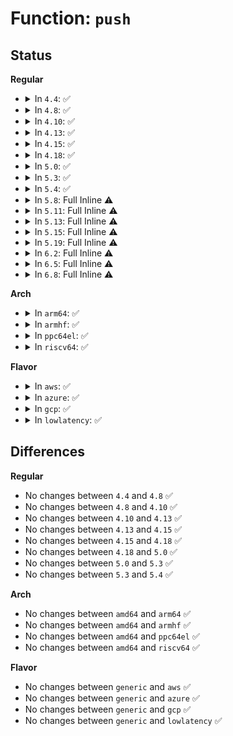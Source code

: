 # Function: <code>push</code>

## Status
<b>Regular</b>
<ul>
<li>
<details>
<summary>In <code>4.4</code>: ✅</summary>

```c
void push(struct list_head *jobs, struct kcopyd_job *job);
```

**Collision:** Unique Static

**Inline:** No

**Transformation:** False

**Instances:**

```
In drivers/md/dm-kcopyd.c (ffffffff816ab450)
Location: drivers/md/dm-kcopyd.c:406
Inline: False
Direct callers:
  - drivers/md/dm-kcopyd.c:process_jobs
  - drivers/md/dm-kcopyd.c:dispatch_job
  - drivers/md/dm-kcopyd.c:dispatch_job
  - drivers/md/dm-kcopyd.c:dispatch_job
  - drivers/md/dm-kcopyd.c:dm_kcopyd_do_callback
  - drivers/md/dm-kcopyd.c:complete_io
  - drivers/md/dm-kcopyd.c:complete_io
  - drivers/md/dm-kcopyd.c:segment_complete
```
**Symbols:**

```
ffffffff816ab450-ffffffff816ab49f: push (STB_LOCAL)
```
</details>
</li>
<li>
<details>
<summary>In <code>4.8</code>: ✅</summary>

```c
void push(struct list_head *jobs, struct kcopyd_job *job);
```

**Collision:** Unique Static

**Inline:** No

**Transformation:** False

**Instances:**

```
In drivers/md/dm-kcopyd.c (ffffffff8170b980)
Location: drivers/md/dm-kcopyd.c:406
Inline: False
Direct callers:
  - drivers/md/dm-kcopyd.c:dm_kcopyd_do_callback
  - drivers/md/dm-kcopyd.c:segment_complete
  - drivers/md/dm-kcopyd.c:dispatch_job
  - drivers/md/dm-kcopyd.c:dispatch_job
  - drivers/md/dm-kcopyd.c:dispatch_job
  - drivers/md/dm-kcopyd.c:process_jobs
  - drivers/md/dm-kcopyd.c:complete_io
  - drivers/md/dm-kcopyd.c:complete_io
```
**Symbols:**

```
ffffffff8170b980-ffffffff8170b9cf: push (STB_LOCAL)
```
</details>
</li>
<li>
<details>
<summary>In <code>4.10</code>: ✅</summary>

```c
void push(struct list_head *jobs, struct kcopyd_job *job);
```

**Collision:** Unique Static

**Inline:** No

**Transformation:** False

**Instances:**

```
In drivers/md/dm-kcopyd.c (ffffffff8173d9b0)
Location: drivers/md/dm-kcopyd.c:406
Inline: False
Direct callers:
  - drivers/md/dm-kcopyd.c:dm_kcopyd_do_callback
  - drivers/md/dm-kcopyd.c:segment_complete
  - drivers/md/dm-kcopyd.c:dispatch_job
  - drivers/md/dm-kcopyd.c:dispatch_job
  - drivers/md/dm-kcopyd.c:dispatch_job
  - drivers/md/dm-kcopyd.c:process_jobs
  - drivers/md/dm-kcopyd.c:complete_io
  - drivers/md/dm-kcopyd.c:complete_io
```
**Symbols:**

```
ffffffff8173d9b0-ffffffff8173d9ff: push (STB_LOCAL)
```
</details>
</li>
<li>
<details>
<summary>In <code>4.13</code>: ✅</summary>

```c
void push(struct list_head *jobs, struct kcopyd_job *job);
```

**Collision:** Unique Static

**Inline:** No

**Transformation:** False

**Instances:**

```
In drivers/md/dm-kcopyd.c (ffffffff81757640)
Location: drivers/md/dm-kcopyd.c:436
Inline: False
Direct callers:
  - drivers/md/dm-kcopyd.c:dm_kcopyd_do_callback
  - drivers/md/dm-kcopyd.c:segment_complete
  - drivers/md/dm-kcopyd.c:dispatch_job
  - drivers/md/dm-kcopyd.c:dispatch_job
  - drivers/md/dm-kcopyd.c:dispatch_job
  - drivers/md/dm-kcopyd.c:process_jobs
  - drivers/md/dm-kcopyd.c:complete_io
  - drivers/md/dm-kcopyd.c:complete_io
```
**Symbols:**

```
ffffffff81757640-ffffffff8175768f: push (STB_LOCAL)
```
</details>
</li>
<li>
<details>
<summary>In <code>4.15</code>: ✅</summary>

```c
void push(struct list_head *jobs, struct kcopyd_job *job);
```

**Collision:** Unique Static

**Inline:** No

**Transformation:** False

**Instances:**

```
In drivers/md/dm-kcopyd.c (ffffffff817c98a0)
Location: drivers/md/dm-kcopyd.c:436
Inline: False
Direct callers:
  - drivers/md/dm-kcopyd.c:dm_kcopyd_do_callback
  - drivers/md/dm-kcopyd.c:segment_complete
  - drivers/md/dm-kcopyd.c:dispatch_job
  - drivers/md/dm-kcopyd.c:dispatch_job
  - drivers/md/dm-kcopyd.c:dispatch_job
  - drivers/md/dm-kcopyd.c:process_jobs
  - drivers/md/dm-kcopyd.c:complete_io
  - drivers/md/dm-kcopyd.c:complete_io
```
**Symbols:**

```
ffffffff817c98a0-ffffffff817c98ef: push (STB_LOCAL)
```
</details>
</li>
<li>
<details>
<summary>In <code>4.18</code>: ✅</summary>

```c
void push(struct list_head *jobs, struct kcopyd_job *job);
```

**Collision:** Unique Static

**Inline:** No

**Transformation:** False

**Instances:**

```
In drivers/md/dm-kcopyd.c (ffffffff818126c0)
Location: drivers/md/dm-kcopyd.c:437
Inline: False
Direct callers:
  - drivers/md/dm-kcopyd.c:dm_kcopyd_do_callback
  - drivers/md/dm-kcopyd.c:segment_complete
  - drivers/md/dm-kcopyd.c:dispatch_job
  - drivers/md/dm-kcopyd.c:dispatch_job
  - drivers/md/dm-kcopyd.c:dispatch_job
  - drivers/md/dm-kcopyd.c:process_jobs
  - drivers/md/dm-kcopyd.c:complete_io
  - drivers/md/dm-kcopyd.c:complete_io
```
**Symbols:**

```
ffffffff818126c0-ffffffff81812712: push (STB_LOCAL)
```
</details>
</li>
<li>
<details>
<summary>In <code>5.0</code>: ✅</summary>

```c
void push(struct list_head *jobs, struct kcopyd_job *job);
```

**Collision:** Unique Static

**Inline:** No

**Transformation:** False

**Instances:**

```
In drivers/md/dm-kcopyd.c (ffffffff8183e640)
Location: drivers/md/dm-kcopyd.c:439
Inline: False
Direct callers:
  - drivers/md/dm-kcopyd.c:dm_kcopyd_do_callback
  - drivers/md/dm-kcopyd.c:segment_complete
  - drivers/md/dm-kcopyd.c:dispatch_job
  - drivers/md/dm-kcopyd.c:dispatch_job
  - drivers/md/dm-kcopyd.c:dispatch_job
  - drivers/md/dm-kcopyd.c:process_jobs
  - drivers/md/dm-kcopyd.c:complete_io
  - drivers/md/dm-kcopyd.c:complete_io
```
**Symbols:**

```
ffffffff8183e640-ffffffff8183e692: push (STB_LOCAL)
```
</details>
</li>
<li>
<details>
<summary>In <code>5.3</code>: ✅</summary>

```c
void push(struct list_head *jobs, struct kcopyd_job *job);
```

**Collision:** Unique Static

**Inline:** No

**Transformation:** False

**Instances:**

```
In drivers/md/dm-kcopyd.c (ffffffff81881380)
Location: drivers/md/dm-kcopyd.c:457
Inline: False
Direct callers:
  - drivers/md/dm-kcopyd.c:dm_kcopyd_do_callback
  - drivers/md/dm-kcopyd.c:segment_complete
  - drivers/md/dm-kcopyd.c:dispatch_job
  - drivers/md/dm-kcopyd.c:dispatch_job
  - drivers/md/dm-kcopyd.c:dispatch_job
  - drivers/md/dm-kcopyd.c:process_jobs
  - drivers/md/dm-kcopyd.c:complete_io
  - drivers/md/dm-kcopyd.c:complete_io
```
**Symbols:**

```
ffffffff81881380-ffffffff818813d1: push (STB_LOCAL)
```
</details>
</li>
<li>
<details>
<summary>In <code>5.4</code>: ✅</summary>

```c
void push(struct list_head *jobs, struct kcopyd_job *job);
```

**Collision:** Unique Static

**Inline:** No

**Transformation:** False

**Instances:**

```
In drivers/md/dm-kcopyd.c (ffffffff818b3220)
Location: drivers/md/dm-kcopyd.c:457
Inline: False
Direct callers:
  - drivers/md/dm-kcopyd.c:dm_kcopyd_do_callback
  - drivers/md/dm-kcopyd.c:segment_complete
  - drivers/md/dm-kcopyd.c:dispatch_job
  - drivers/md/dm-kcopyd.c:dispatch_job
  - drivers/md/dm-kcopyd.c:dispatch_job
  - drivers/md/dm-kcopyd.c:process_jobs
  - drivers/md/dm-kcopyd.c:complete_io
  - drivers/md/dm-kcopyd.c:complete_io
```
**Symbols:**

```
ffffffff818b3220-ffffffff818b3271: push (STB_LOCAL)
```
</details>
</li>
<li>
<details>
<summary>In <code>5.8</code>: Full Inline ⚠️</summary>

**Collision:** Unique Static

**Inline:** Full

**Transformation:** False

**Instances:**

```
In drivers/md/dm-kcopyd.c (ffffffff8198412b)
Location: drivers/md/dm-kcopyd.c:457
Inline: True
Inline callers:
  - drivers/md/dm-kcopyd.c:dm_kcopyd_do_callback
  - drivers/md/dm-kcopyd.c:segment_complete
  - drivers/md/dm-kcopyd.c:dispatch_job
  - drivers/md/dm-kcopyd.c:dispatch_job
  - drivers/md/dm-kcopyd.c:dispatch_job
  - drivers/md/dm-kcopyd.c:complete_io
  - drivers/md/dm-kcopyd.c:complete_io
  - drivers/md/dm-kcopyd.c:complete_io
```
</details>
</li>
<li>
<details>
<summary>In <code>5.11</code>: Full Inline ⚠️</summary>

**Collision:** Unique Static

**Inline:** Full

**Transformation:** False

**Instances:**

```
In drivers/md/dm-kcopyd.c (ffffffff8198823b)
Location: drivers/md/dm-kcopyd.c:457
Inline: True
Inline callers:
  - drivers/md/dm-kcopyd.c:dm_kcopyd_do_callback
  - drivers/md/dm-kcopyd.c:segment_complete
  - drivers/md/dm-kcopyd.c:dispatch_job
  - drivers/md/dm-kcopyd.c:dispatch_job
  - drivers/md/dm-kcopyd.c:dispatch_job
  - drivers/md/dm-kcopyd.c:complete_io
  - drivers/md/dm-kcopyd.c:complete_io
  - drivers/md/dm-kcopyd.c:complete_io
```
</details>
</li>
<li>
<details>
<summary>In <code>5.13</code>: Full Inline ⚠️</summary>

**Collision:** Unique Static

**Inline:** Full

**Transformation:** False

**Instances:**

```
In drivers/md/dm-kcopyd.c (ffffffff8196c75b)
Location: drivers/md/dm-kcopyd.c:457
Inline: True
Inline callers:
  - drivers/md/dm-kcopyd.c:dm_kcopyd_do_callback
  - drivers/md/dm-kcopyd.c:segment_complete
  - drivers/md/dm-kcopyd.c:dispatch_job
  - drivers/md/dm-kcopyd.c:dispatch_job
  - drivers/md/dm-kcopyd.c:dispatch_job
  - drivers/md/dm-kcopyd.c:complete_io
  - drivers/md/dm-kcopyd.c:complete_io
  - drivers/md/dm-kcopyd.c:complete_io
```
</details>
</li>
<li>
<details>
<summary>In <code>5.15</code>: Full Inline ⚠️</summary>

**Collision:** Unique Static

**Inline:** Full

**Transformation:** False

**Instances:**

```
In drivers/md/dm-kcopyd.c (ffffffff81a14c6b)
Location: drivers/md/dm-kcopyd.c:456
Inline: True
Inline callers:
  - drivers/md/dm-kcopyd.c:dm_kcopyd_do_callback
  - drivers/md/dm-kcopyd.c:segment_complete
  - drivers/md/dm-kcopyd.c:dispatch_job
  - drivers/md/dm-kcopyd.c:dispatch_job
  - drivers/md/dm-kcopyd.c:dispatch_job
  - drivers/md/dm-kcopyd.c:complete_io
  - drivers/md/dm-kcopyd.c:complete_io
  - drivers/md/dm-kcopyd.c:complete_io
```
</details>
</li>
<li>
<details>
<summary>In <code>5.19</code>: Full Inline ⚠️</summary>

**Collision:** Unique Static

**Inline:** Full

**Transformation:** False

**Instances:**

```
In drivers/md/dm-kcopyd.c (ffffffff81b7d71b)
Location: drivers/md/dm-kcopyd.c:456
Inline: True
Inline callers:
  - drivers/md/dm-kcopyd.c:dm_kcopyd_do_callback
  - drivers/md/dm-kcopyd.c:segment_complete
  - drivers/md/dm-kcopyd.c:dispatch_job
  - drivers/md/dm-kcopyd.c:dispatch_job
  - drivers/md/dm-kcopyd.c:dispatch_job
  - drivers/md/dm-kcopyd.c:complete_io
  - drivers/md/dm-kcopyd.c:complete_io
  - drivers/md/dm-kcopyd.c:complete_io
```
</details>
</li>
<li>
<details>
<summary>In <code>6.2</code>: Full Inline ⚠️</summary>

**Collision:** Unique Static

**Inline:** Full

**Transformation:** False

**Instances:**

```
In drivers/md/dm-kcopyd.c (ffffffff81d1b65b)
Location: drivers/md/dm-kcopyd.c:457
Inline: True
Inline callers:
  - drivers/md/dm-kcopyd.c:dm_kcopyd_do_callback
  - drivers/md/dm-kcopyd.c:segment_complete
  - drivers/md/dm-kcopyd.c:dispatch_job
  - drivers/md/dm-kcopyd.c:dispatch_job
  - drivers/md/dm-kcopyd.c:dispatch_job
  - drivers/md/dm-kcopyd.c:complete_io
  - drivers/md/dm-kcopyd.c:complete_io
  - drivers/md/dm-kcopyd.c:complete_io
```
</details>
</li>
<li>
<details>
<summary>In <code>6.5</code>: Full Inline ⚠️</summary>

**Collision:** Unique Static

**Inline:** Full

**Transformation:** False

**Instances:**

```
In drivers/md/dm-kcopyd.c (ffffffff81d847cb)
Location: drivers/md/dm-kcopyd.c:463
Inline: True
Inline callers:
  - drivers/md/dm-kcopyd.c:dm_kcopyd_do_callback
  - drivers/md/dm-kcopyd.c:segment_complete
  - drivers/md/dm-kcopyd.c:dispatch_job
  - drivers/md/dm-kcopyd.c:dispatch_job
  - drivers/md/dm-kcopyd.c:dispatch_job
  - drivers/md/dm-kcopyd.c:complete_io
  - drivers/md/dm-kcopyd.c:complete_io
  - drivers/md/dm-kcopyd.c:complete_io
```
</details>
</li>
<li>
<details>
<summary>In <code>6.8</code>: Full Inline ⚠️</summary>

**Collision:** Unique Static

**Inline:** Full

**Transformation:** False

**Instances:**

```
In drivers/md/dm-kcopyd.c (ffffffff81e3bf8b)
Location: drivers/md/dm-kcopyd.c:463
Inline: True
Inline callers:
  - drivers/md/dm-kcopyd.c:dm_kcopyd_do_callback
  - drivers/md/dm-kcopyd.c:segment_complete
  - drivers/md/dm-kcopyd.c:dispatch_job
  - drivers/md/dm-kcopyd.c:dispatch_job
  - drivers/md/dm-kcopyd.c:dispatch_job
  - drivers/md/dm-kcopyd.c:complete_io
  - drivers/md/dm-kcopyd.c:complete_io
  - drivers/md/dm-kcopyd.c:complete_io
```
</details>
</li>
</ul>
<b>Arch</b>
<ul>
<li>
<details>
<summary>In <code>arm64</code>: ✅</summary>

```c
void push(struct list_head *jobs, struct kcopyd_job *job);
```

**Collision:** Unique Static

**Inline:** No

**Transformation:** False

**Instances:**

```
In drivers/md/dm-kcopyd.c (ffff800010b0b200)
Location: drivers/md/dm-kcopyd.c:457
Inline: False
Direct callers:
  - drivers/md/dm-kcopyd.c:dm_kcopyd_do_callback
  - drivers/md/dm-kcopyd.c:segment_complete
  - drivers/md/dm-kcopyd.c:dispatch_job
  - drivers/md/dm-kcopyd.c:dispatch_job
  - drivers/md/dm-kcopyd.c:dispatch_job
  - drivers/md/dm-kcopyd.c:process_jobs
  - drivers/md/dm-kcopyd.c:complete_io
  - drivers/md/dm-kcopyd.c:complete_io
```
**Symbols:**

```
ffff800010b0b200-ffff800010b0b2c0: push (STB_LOCAL)
```
</details>
</li>
<li>
<details>
<summary>In <code>armhf</code>: ✅</summary>

```c
void push(struct list_head *jobs, struct kcopyd_job *job);
```

**Collision:** Unique Static

**Inline:** No

**Transformation:** False

**Instances:**

```
In drivers/md/dm-kcopyd.c (c0be8d5c)
Location: drivers/md/dm-kcopyd.c:457
Inline: False
Direct callers:
  - drivers/md/dm-kcopyd.c:dm_kcopyd_do_callback
  - drivers/md/dm-kcopyd.c:segment_complete
  - drivers/md/dm-kcopyd.c:dispatch_job
  - drivers/md/dm-kcopyd.c:dispatch_job
  - drivers/md/dm-kcopyd.c:process_jobs
  - drivers/md/dm-kcopyd.c:complete_io
  - drivers/md/dm-kcopyd.c:complete_io
```
**Symbols:**

```
c0be8d5c-c0be8db0: push (STB_LOCAL)
```
</details>
</li>
<li>
<details>
<summary>In <code>ppc64el</code>: ✅</summary>

```c
void push(struct list_head *jobs, struct kcopyd_job *job);
```

**Collision:** Unique Static

**Inline:** No

**Transformation:** False

**Instances:**

```
In drivers/md/dm-kcopyd.c (c000000000bfc680)
Location: drivers/md/dm-kcopyd.c:457
Inline: False
Direct callers:
  - drivers/md/dm-kcopyd.c:dm_kcopyd_do_callback
  - drivers/md/dm-kcopyd.c:segment_complete
  - drivers/md/dm-kcopyd.c:dispatch_job
  - drivers/md/dm-kcopyd.c:dispatch_job
  - drivers/md/dm-kcopyd.c:dispatch_job
  - drivers/md/dm-kcopyd.c:process_jobs
  - drivers/md/dm-kcopyd.c:complete_io
  - drivers/md/dm-kcopyd.c:complete_io
```
**Symbols:**

```
c000000000bfc680-c000000000bfc708: push (STB_LOCAL)
```
</details>
</li>
<li>
<details>
<summary>In <code>riscv64</code>: ✅</summary>

```c
void push(struct list_head *jobs, struct kcopyd_job *job);
```

**Collision:** Unique Static

**Inline:** No

**Transformation:** False

**Instances:**

```
In drivers/md/dm-kcopyd.c (ffffffe0006f88c6)
Location: drivers/md/dm-kcopyd.c:457
Inline: False
Direct callers:
  - drivers/md/dm-kcopyd.c:dm_kcopyd_do_callback
  - drivers/md/dm-kcopyd.c:segment_complete
  - drivers/md/dm-kcopyd.c:dispatch_job
  - drivers/md/dm-kcopyd.c:dispatch_job
  - drivers/md/dm-kcopyd.c:dispatch_job
  - drivers/md/dm-kcopyd.c:process_jobs
  - drivers/md/dm-kcopyd.c:complete_io
  - drivers/md/dm-kcopyd.c:complete_io
```
**Symbols:**

```
ffffffe0006f88c6-ffffffe0006f8922: push (STB_LOCAL)
```
</details>
</li>
</ul>
<b>Flavor</b>
<ul>
<li>
<details>
<summary>In <code>aws</code>: ✅</summary>

```c
void push(struct list_head *jobs, struct kcopyd_job *job);
```

**Collision:** Unique Static

**Inline:** No

**Transformation:** False

**Instances:**

```
In drivers/md/dm-kcopyd.c (ffffffff818590a0)
Location: drivers/md/dm-kcopyd.c:457
Inline: False
Direct callers:
  - drivers/md/dm-kcopyd.c:dm_kcopyd_do_callback
  - drivers/md/dm-kcopyd.c:segment_complete
  - drivers/md/dm-kcopyd.c:dispatch_job
  - drivers/md/dm-kcopyd.c:dispatch_job
  - drivers/md/dm-kcopyd.c:dispatch_job
  - drivers/md/dm-kcopyd.c:process_jobs
  - drivers/md/dm-kcopyd.c:complete_io
  - drivers/md/dm-kcopyd.c:complete_io
```
**Symbols:**

```
ffffffff818590a0-ffffffff818590f1: push (STB_LOCAL)
```
</details>
</li>
<li>
<details>
<summary>In <code>azure</code>: ✅</summary>

```c
void push(struct list_head *jobs, struct kcopyd_job *job);
```

**Collision:** Unique Static

**Inline:** No

**Transformation:** False

**Instances:**

```
In drivers/md/dm-kcopyd.c (ffffffff818206b0)
Location: drivers/md/dm-kcopyd.c:457
Inline: False
Direct callers:
  - drivers/md/dm-kcopyd.c:dm_kcopyd_do_callback
  - drivers/md/dm-kcopyd.c:segment_complete
  - drivers/md/dm-kcopyd.c:dispatch_job
  - drivers/md/dm-kcopyd.c:dispatch_job
  - drivers/md/dm-kcopyd.c:dispatch_job
  - drivers/md/dm-kcopyd.c:process_jobs
  - drivers/md/dm-kcopyd.c:complete_io
  - drivers/md/dm-kcopyd.c:complete_io
```
**Symbols:**

```
ffffffff818206b0-ffffffff81820701: push (STB_LOCAL)
```
</details>
</li>
<li>
<details>
<summary>In <code>gcp</code>: ✅</summary>

```c
void push(struct list_head *jobs, struct kcopyd_job *job);
```

**Collision:** Unique Static

**Inline:** No

**Transformation:** False

**Instances:**

```
In drivers/md/dm-kcopyd.c (ffffffff818a86d0)
Location: drivers/md/dm-kcopyd.c:457
Inline: False
Direct callers:
  - drivers/md/dm-kcopyd.c:dm_kcopyd_do_callback
  - drivers/md/dm-kcopyd.c:segment_complete
  - drivers/md/dm-kcopyd.c:dispatch_job
  - drivers/md/dm-kcopyd.c:dispatch_job
  - drivers/md/dm-kcopyd.c:dispatch_job
  - drivers/md/dm-kcopyd.c:process_jobs
  - drivers/md/dm-kcopyd.c:complete_io
  - drivers/md/dm-kcopyd.c:complete_io
```
**Symbols:**

```
ffffffff818a86d0-ffffffff818a8721: push (STB_LOCAL)
```
</details>
</li>
<li>
<details>
<summary>In <code>lowlatency</code>: ✅</summary>

```c
void push(struct list_head *jobs, struct kcopyd_job *job);
```

**Collision:** Unique Static

**Inline:** No

**Transformation:** False

**Instances:**

```
In drivers/md/dm-kcopyd.c (ffffffff818c4910)
Location: drivers/md/dm-kcopyd.c:457
Inline: False
Direct callers:
  - drivers/md/dm-kcopyd.c:dm_kcopyd_do_callback
  - drivers/md/dm-kcopyd.c:segment_complete
  - drivers/md/dm-kcopyd.c:dispatch_job
  - drivers/md/dm-kcopyd.c:dispatch_job
  - drivers/md/dm-kcopyd.c:dispatch_job
  - drivers/md/dm-kcopyd.c:process_jobs
  - drivers/md/dm-kcopyd.c:complete_io
  - drivers/md/dm-kcopyd.c:complete_io
```
**Symbols:**

```
ffffffff818c4910-ffffffff818c4961: push (STB_LOCAL)
```
</details>
</li>
</ul>

## Differences
<b>Regular</b>
<ul>
<li>
No changes between <code>4.4</code> and <code>4.8</code> ✅
</li>
<li>
No changes between <code>4.8</code> and <code>4.10</code> ✅
</li>
<li>
No changes between <code>4.10</code> and <code>4.13</code> ✅
</li>
<li>
No changes between <code>4.13</code> and <code>4.15</code> ✅
</li>
<li>
No changes between <code>4.15</code> and <code>4.18</code> ✅
</li>
<li>
No changes between <code>4.18</code> and <code>5.0</code> ✅
</li>
<li>
No changes between <code>5.0</code> and <code>5.3</code> ✅
</li>
<li>
No changes between <code>5.3</code> and <code>5.4</code> ✅
</li>
</ul>
<b>Arch</b>
<ul>
<li>
No changes between <code>amd64</code> and <code>arm64</code> ✅
</li>
<li>
No changes between <code>amd64</code> and <code>armhf</code> ✅
</li>
<li>
No changes between <code>amd64</code> and <code>ppc64el</code> ✅
</li>
<li>
No changes between <code>amd64</code> and <code>riscv64</code> ✅
</li>
</ul>
<b>Flavor</b>
<ul>
<li>
No changes between <code>generic</code> and <code>aws</code> ✅
</li>
<li>
No changes between <code>generic</code> and <code>azure</code> ✅
</li>
<li>
No changes between <code>generic</code> and <code>gcp</code> ✅
</li>
<li>
No changes between <code>generic</code> and <code>lowlatency</code> ✅
</li>
</ul>

